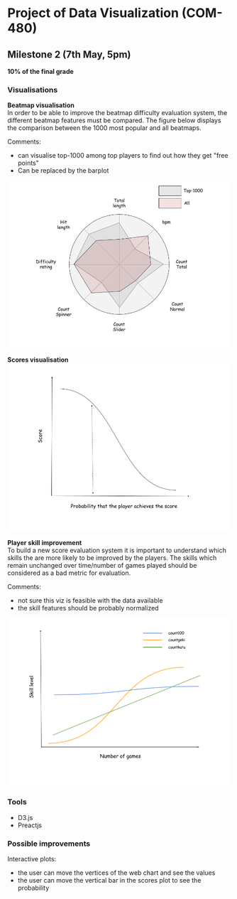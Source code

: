 # Project of Data Visualization (COM-480)

## Milestone 2 (7th May, 5pm)

**10% of the final grade**

### Visualisations  

__Beatmap visualisation__  
In order to be able to improve the beatmap difficulty evaluation system, the different beatmap features must be compared. The figure below displays the comparison between the 1000 most popular and all beatmaps.  

Comments:
* can visualise top-1000 among top players to find out how they get "free points"
* Can be replaced by the barplot  

![web-chart](../frontend/src/assets/images/web-chart.jpg)  

__Scores visualisation__    
![scores](../frontend/src/assets/images/scores.png)

__Player skill improvement__   
To build a new score evaluation system it is important to understand which skills the are more likely to be improved by the players. The skills which remain unchanged over time/number of games played should be considered as a bad metric for evaluation.  

Comments:  
* not sure this viz is feasible with the data available
* the skill features should be probably normalized

![skills](../frontend/src/assets/images/skill-improvement.png)

### Tools
* D3.js  
* Preactjs

### Possible improvements  

Interactive plots:
* the user can move the vertices of the web chart and see the values   
* the user can move the vertical bar in the scores plot to see the probability  
